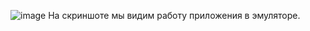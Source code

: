 
![image](https://github.com/miwatanaka1950/1Adyshkin/assets/146437142/d1fc7370-6ba4-4922-a52f-c62d2e19b442)
На скриншоте мы видим работу приложения в эмуляторе.
